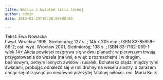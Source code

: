 ```yaml
---
title: Emilia z kwiatem lilii leśnej
author: admin
date: 2013-02-23T19:38:50+00:00

---
```


  Tekst: Ewa Nowacka<br /> I wyd. Wrocław 1995, Siedmioróg; 127 s. ; 145 x 205 mm ; ISBN 83-85959-88-2; ost. wyd. Wrocław 2001, Siedmioróg; 138 s. ; ISBN 83-7162-069-1<br /> wiek 14+
Akcja powieści rozgrywa się w dwu planach: w pierwszym trwają przygotowania do wesela (na wsi, a więc z rozmachem) i w drugim, baśniowym, pełnym leśnych zwidów i rusałek. Bohaterka błądzi między tymi światami, próbując odnaleźć się w roli druhny na weselu siostry, a zarazem chcąc się otrząsnąć po niedawno przeżytej fatalnej miłości.
rec. Maria Kulik

